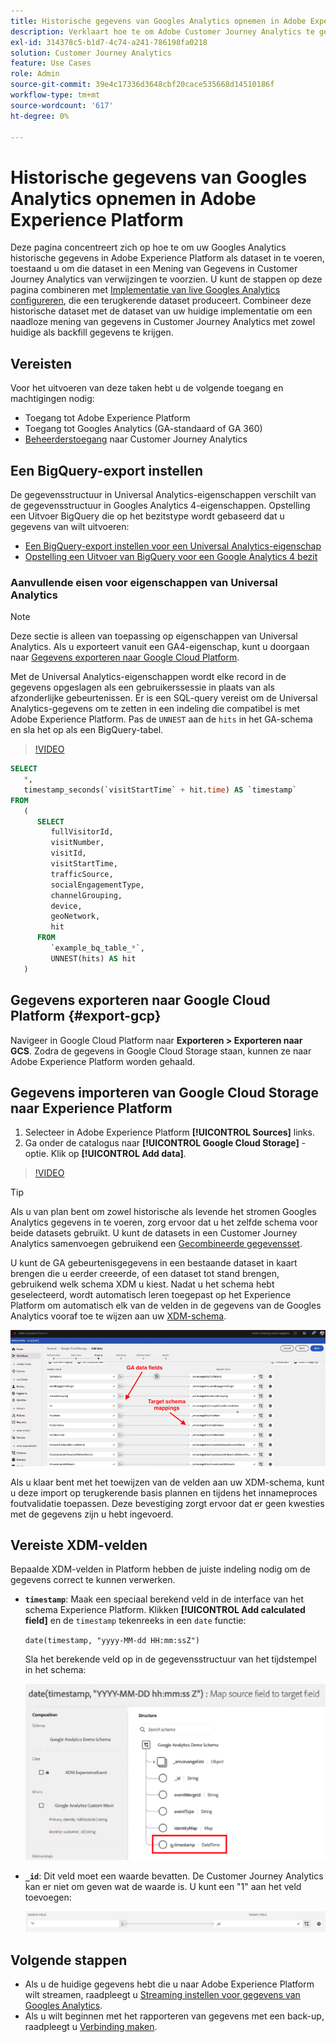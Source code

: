 ```yaml
---
title: Historische gegevens van Googles Analytics opnemen in Adobe Experience Platform
description: Verklaart hoe te om Adobe Customer Journey Analytics te gebruiken om uw gegevens van Googles Analytics in Adobe Experience Platform in te voeren.
exl-id: 314378c5-b1d7-4c74-a241-786198fa0218
solution: Customer Journey Analytics
feature: Use Cases
role: Admin
source-git-commit: 39e4c17336d3648cbf20cace535668d14510186f
workflow-type: tm+mt
source-wordcount: '617'
ht-degree: 0%

---
```



# Historische gegevens van Googles Analytics opnemen in Adobe Experience Platform

Deze pagina concentreert zich op hoe te om uw Googles Analytics historische gegevens in Adobe Experience Platform als dataset in te voeren, toestaand u om die dataset in een Mening van Gegevens in Customer Journey Analytics van verwijzingen te voorzien. U kunt de stappen op deze pagina combineren met [Implementatie van live Googles Analytics configureren](streaming.md), die een terugkerende dataset produceert. Combineer deze historische dataset met de dataset van uw huidige implementatie om een naadloze mening van gegevens in Customer Journey Analytics met zowel huidige als backfill gegevens te krijgen.

## Vereisten

Voor het uitvoeren van deze taken hebt u de volgende toegang en machtigingen nodig:

* Toegang tot Adobe Experience Platform
* Toegang tot Googles Analytics (GA-standaard of GA 360)
* [Beheerderstoegang](/help/technotes/access-control.md) naar Customer Journey Analytics

## Een BigQuery-export instellen

De gegevensstructuur in Universal Analytics-eigenschappen verschilt van de gegevensstructuur in Googles Analytics 4-eigenschappen. Opstelling een Uitvoer BigQuery die op het bezitstype wordt gebaseerd dat u gegevens van wilt uitvoeren:

* [Een BigQuery-export instellen voor een Universal Analytics-eigenschap](https://support.google.com/analytics/answer/3416092)
* [Opstelling een Uitvoer van BigQuery voor een Google Analytics 4 bezit](https://support.google.com/analytics/answer/9823238)

### Aanvullende eisen voor eigenschappen van Universal Analytics

>[!NOTE]
>
>Deze sectie is alleen van toepassing op eigenschappen van Universal Analytics. Als u exporteert vanuit een GA4-eigenschap, kunt u doorgaan naar [Gegevens exporteren naar Google Cloud Platform](#export-gcp).

Met de Universal Analytics-eigenschappen wordt elke record in de gegevens opgeslagen als een gebruikerssessie in plaats van als afzonderlijke gebeurtenissen. Er is een SQL-query vereist om de Universal Analytics-gegevens om te zetten in een indeling die compatibel is met Adobe Experience Platform. Pas de `UNNEST` aan de `hits` in het GA-schema en sla het op als een BigQuery-tabel.

>[!VIDEO](https://video.tv.adobe.com/v/332634)

```sql
SELECT
   *,
   timestamp_seconds(`visitStartTime` + hit.time) AS `timestamp` 
FROM
   (
      SELECT
         fullVisitorId,
         visitNumber,
         visitId,
         visitStartTime,
         trafficSource,
         socialEngagementType,
         channelGrouping,
         device,
         geoNetwork,
         hit 
      FROM
         `example_bq_table_*`,
         UNNEST(hits) AS hit 
   )
```

## Gegevens exporteren naar Google Cloud Platform {#export-gcp}

Navigeer in Google Cloud Platform naar **Exporteren > Exporteren naar GCS**. Zodra de gegevens in Google Cloud Storage staan, kunnen ze naar Adobe Experience Platform worden gehaald.

## Gegevens importeren van Google Cloud Storage naar Experience Platform

1. Selecteer in Adobe Experience Platform **[!UICONTROL Sources]** links.
1. Ga onder de catalogus naar **[!UICONTROL Google Cloud Storage]** -optie. Klik op **[!UICONTROL Add data]**.

>[!VIDEO](https://video.tv.adobe.com/v/332676)

>[!TIP]
>
>Als u van plan bent om zowel historische als levende het stromen Googles Analytics gegevens in te voeren, zorg ervoor dat u het zelfde schema voor beide datasets gebruikt. U kunt de datasets in een Customer Journey Analytics samenvoegen gebruikend een [Gecombineerde gegevensset](/help/connections/combined-dataset.md).

U kunt de GA gebeurtenisgegevens in een bestaande dataset in kaart brengen die u eerder creeerde, of een dataset tot stand brengen, gebruikend welk schema XDM u kiest. Nadat u het schema hebt geselecteerd, wordt automatisch leren toegepast op het Experience Platform om automatisch elk van de velden in de gegevens van de Googles Analytics vooraf toe te wijzen aan uw [XDM-schema](https://experienceleague.adobe.com/docs/experience-platform/xdm/home.html#ui).

![Schemaoverzicht waarin de GA-gegevensvelden en de schematoewijzingen voor het doel worden gemarkeerd](../assets/schema-map.png)

Als u klaar bent met het toewijzen van de velden aan uw XDM-schema, kunt u deze import op terugkerende basis plannen en tijdens het innameproces foutvalidatie toepassen. Deze bevestiging zorgt ervoor dat er geen kwesties met de gegevens zijn u hebt ingevoerd.

## Vereiste XDM-velden

Bepaalde XDM-velden in Platform hebben de juiste indeling nodig om de gegevens correct te kunnen verwerken.

* **`timestamp`**: Maak een speciaal berekend veld in de interface van het schema Experience Platform. Klikken **[!UICONTROL Add calculated field]** en de `timestamp` tekenreeks in een `date` functie:

  `date(timestamp, "yyyy-MM-dd HH:mm:ssZ")`

  Sla het berekende veld op in de gegevensstructuur van het tijdstempel in het schema:

  ![Tijdstempel](../assets/timestamp.png)

* **`_id`**: Dit veld moet een waarde bevatten. De Customer Journey Analytics kan er niet om geven wat de waarde is. U kunt een &quot;1&quot; aan het veld toevoegen:

  ![ID](../assets/_id.png)

## Volgende stappen

* Als u de huidige gegevens hebt die u naar Adobe Experience Platform wilt streamen, raadpleegt u [Streaming instellen voor gegevens van Googles Analytics](streaming.md).
* Als u wilt beginnen met het rapporteren van gegevens met een back-up, raadpleegt u [Verbinding maken](/help/connections/create-connection.md).
